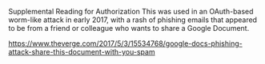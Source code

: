 Supplemental Reading for Authorization
This was used in an OAuth-based worm-like attack in early 2017, with a rash of phishing emails that appeared to be from a friend or colleague who wants to share a Google Document. 

https://www.theverge.com/2017/5/3/15534768/google-docs-phishing-attack-share-this-document-with-you-spam